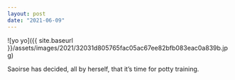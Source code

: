 ```yaml
---
layout: post
date: "2021-06-09"
---
```


![yo yo]({{ site.baseurl }}/assets/images/2021/32031d805765fac05ac67ee82bfb083eac0a839b.jpg)

Saoirse has decided, all by herself, that it’s time for potty training.
